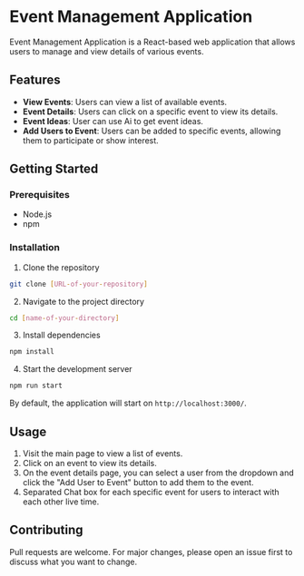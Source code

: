 # Event Management Application

Event Management Application is a React-based web application that allows users to manage and view details of various events.

## Features

- **View Events**: Users can view a list of available events.
- **Event Details**: Users can click on a specific event to view its details.
- **Event Ideas**: User can use Ai to get event ideas.
- **Add Users to Event**: Users can be added to specific events, allowing them to participate or show interest.

## Getting Started

### Prerequisites

- Node.js
- npm

### Installation

1. Clone the repository
```bash
git clone [URL-of-your-repository]
```

2. Navigate to the project directory
```bash
cd [name-of-your-directory]
```

3. Install dependencies
```bash
npm install
```

4. Start the development server
```bash
npm run start
```

By default, the application will start on `http://localhost:3000/`.

## Usage

1. Visit the main page to view a list of events.
2. Click on an event to view its details.
3. On the event details page, you can select a user from the dropdown and click the "Add User to Event" button to add them to the event.
4. Separated Chat box for each specific event for users to interact with each other live time.


## Contributing

Pull requests are welcome. For major changes, please open an issue first to discuss what you want to change.

